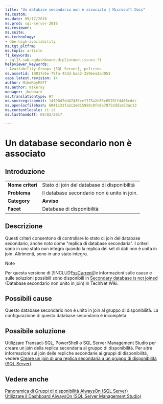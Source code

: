 ```yaml
---
title: "Un database secondario non è associato | Microsoft Docs"
ms.custom: 
ms.date: 05/17/2016
ms.prod: sql-server-2016
ms.reviewer: 
ms.suite: 
ms.technology:
- dbe-high-availability
ms.tgt_pltfrm: 
ms.topic: article
f1_keywords:
- sql13.swb.agdashboard.drp2joined.issues.f1
helpviewer_keywords:
- Availability Groups [SQL Server], policies
ms.assetid: 10817e5e-75fa-42dd-baa2-359bea3ad051
caps.latest.revision: 14
author: MikeRayMSFT
ms.author: mikeray
manager: jhubbard
ms.translationtype: HT
ms.sourcegitcommit: 1419847dd47435cef775a2c55c0578ff4406cddc
ms.openlocfilehash: 6041c31fa2c2e015980c8fc8a7875ddd1e53ac13
ms.contentlocale: it-it
ms.lasthandoff: 08/02/2017

---
```

# <a name="secondary-database-is-not-joined"></a>Un database secondario non è associato
    
## <a name="introduction"></a>Introduzione  
  
|||  
|-|-|  
|**Nome criteri**|Stato di join del database di disponibilità|  
|**Problema**|Il database secondario non è unito in join.|  
|**Category**|**Avviso**|  
|**Facet**|Database di disponibilità|  
  
## <a name="description"></a>Descrizione  
 Questi criteri consentono di controllare lo stato di join del database secondario, anche noto come "replica di database secondaria". I criteri sono in uno stato non integro quando la replica del set di dati non è unita in join. Altrimenti, sono in uno stato integro.  
  
> [!NOTE]  
>  Per questa versione di [!INCLUDE[ssCurrent](../../../includes/sscurrent-md.md)]le informazioni sulle cause e sulle soluzioni possibili sono disponibili in [Secondary database is not joined](http://go.microsoft.com/fwlink/p/?LinkId=220862) (Database secondario non unito in join) in TechNet Wiki.  
  
## <a name="possible-causes"></a>Possibili cause  
 Questo database secondario non è unito in join al gruppo di disponibilità. La configurazione di questo database secondario è incompleta.  
  
## <a name="possible-solution"></a>Possibile soluzione  
 Utilizzare Transact-SQL, PowerShell o SQL Server Management Studio per creare un join della replica secondaria al gruppo di disponibilità. Per altre informazioni sul join delle repliche secondarie ai gruppi di disponibilità, vedere [Creare un join di una replica secondaria a un gruppo di disponibilità (SQL Server)](http://msdn.microsoft.com/library/ff878473\(SQL.110\).aspx).  
  
## <a name="see-also"></a>Vedere anche  
 [Panoramica di Gruppi di disponibilità AlwaysOn &#40;SQL Server&#41;](../../../database-engine/availability-groups/windows/overview-of-always-on-availability-groups-sql-server.md)   
 [Utilizzare il Dashboard AlwaysOn &#40;SQL Server Management Studio&#41;](../../../database-engine/availability-groups/windows/use-the-always-on-dashboard-sql-server-management-studio.md)  
  
  

